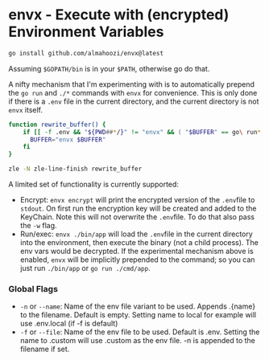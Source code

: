 # envx - Execute with (encrypted) Environment Variables

```bash
go install github.com/almahoozi/envx@latest
```

Assuming `$GOPATH/bin` is in your `$PATH`, otherwise go do that.

A nifty mechanism that I'm experimenting with is to automatically prepend the
`go run` and `./*` commands with `envx` for convenience. This is only done if
there is a `.env` file in the current directory, and the current directory is
not `envx` itself.

```bash
function rewrite_buffer() {
    if [[ -f .env && "${PWD##*/}" != "envx" && ( "$BUFFER" == go\ run* || "$BUFFER" == ./* ) ]]; then
      BUFFER="envx $BUFFER"
    fi
}

zle -N zle-line-finish rewrite_buffer
```

A limited set of functionality is currently supported:

- Encrypt: `envx encrypt` will print the encrypted version of the `.env`file to
  `stdout`. On first run the encryption key will be created and added to the
  KeyChain. Note this will not overwrite the `.env`file. To do that also pass the
  `-w` flag.
- Run/exec: `envx ./bin/app` will load the `.env`file in the current directory
  into the environment, then execute the binary (not a child process). The env vars
  would be decrypted. If the experimental mechanism above is enabled, `envx` will
  be implicitly prepended to the command; so you can just run `./bin/app` or
  `go run ./cmd/app`.

### Global Flags

- `-n` or `--name`: Name of the env file variant to be used. Appends .{name} to
  the filename. Default is empty. Setting name to local for example will use
  .env.local (if -f is default)
- `-f` or `--file`: Name of the env file to be used. Default is .env. Setting
  the name to .custom will use .custom as the env file. -n is appended to the
  filename if set.
